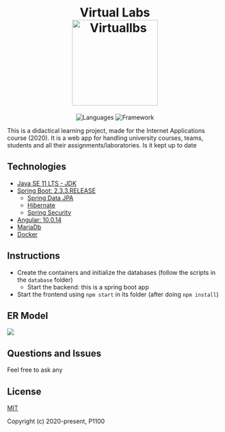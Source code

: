 <h1 align="center">Virtual Labs
    <br/>
    <img alt="Virtuallbs" src="https://encrypted-tbn0.gstatic.com/images?q=tbn%3AANd9GcRMtrxkSwGoK3DuGR-aXg5dilh_TA1_LCYEpw&usqp=CAU" height="200px" />

</h1>
<p align="center">
 <img alt="Languages" src="https://img.shields.io/badge/Languages-Java | Typescript | HTML,CSS,JS-orange"/>
 <img alt="Framework" src="https://img.shields.io/badge/Framework-Spring | Angular-green"/>
</p>

This is a didactical learning project, made for the Internet Applications course (2020). It is a web app for handling university courses, teams, students and all their assignments/laboratories. Is it kept up to date

## Technologies
- [Java SE 11 LTS - JDK](https://docs.oracle.com/en/java/javase/11/index.html)
- [Spring Boot: 2.3.3.RELEASE](https://github.com/spring-projects/spring-boot/releases/tag/v2.3.3.RELEASE)
  -  [Spring Data JPA](http://projects.spring.io/spring-data-jpa/)
    -    [Hibernate](http://docs.spring.io/spring/docs/current/spring-framework-reference/html/orm.html#orm-hibernate)
  -  [Spring Security](http://projects.spring.io/spring-security/)
- [Angular: 10.0.14](https://github.com/angular/angular)
- [MariaDb](https://github.com/MariaDB/server)
- [Docker](https://docs.docker.com/install/)

## Instructions

- Create the containers and initialize the databases (follow the scripts in the `database` folder)
  - Start the backend: this is a spring boot app
- Start the frontend using `npm start` in its folder (after doing `npm install`)

## ER Model
![](https://i.ibb.co/rGK9cL8/Virtual-Labs-ERmodel.jpg)

## Questions and Issues
Feel free to ask any

## License

[MIT](http://opensource.org/licenses/MIT)

Copyright (c) 2020-present, P1100
